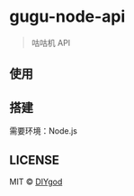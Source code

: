 # gugu-node-api

> 咕咕机 API

## 使用

## 搭建

需要环境：Node.js

## LICENSE

MIT © [DIYgod](http://github.com/DIYgod)